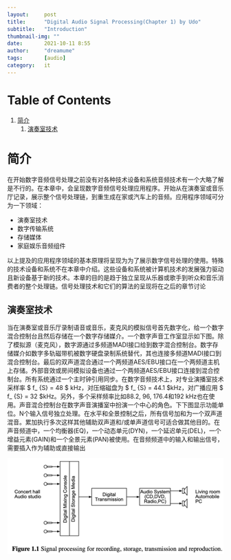 ```yaml
---
layout:     post
title:      "Digital Audio Signal Processing(Chapter 1) by Udo"
subtitle:   "Introduction"
thumbnail-img: ""
date:       2021-10-11 8:55
author:     "dreamume"
tags: 		[audio]
category:   it
---
```

<head>
    <script src="https://cdn.mathjax.org/mathjax/latest/MathJax.js?config=TeX-AMS-MML_HTMLorMML" type="text/javascript"></script>
    <script type="text/x-mathjax-config">
        MathJax.Hub.Config({
            tex2jax: {
            skipTags: ['script', 'noscript', 'style', 'textarea', 'pre'],
            inlineMath: [['$','$']]
            }
        });
    </script>
</head>

# Table of Contents

1.  [简介](#org2b3fb01)
    1.  [演奏室技术](#orga7d311f)


<a id="org2b3fb01"></a>

# 简介

在开始数字音频信号处理之前没有对各种技术设备和系统音频技术有一个大略了解是不行的。在本章中，会呈现数字音频信号处理应用程序。开始从在演奏室或音乐厅记录，展示整个信号处理链，到重生成在家或汽车上的音频。应用程序领域可分为一下领域：

-   演奏室技术
-   数字传输系统
-   存储媒体
-   家庭娱乐音频组件

以上提及的应用程序领域的基本原理将呈现为为了展示数字信号处理的使用。特殊的技术设备和系统不在本章中介绍。这些设备和系统被计算机技术的发展强力驱动且新设备基于新的技术。本章的目的是趋于独立呈现从乐器或歌手到听众和音乐消费者的整个处理链。信号处理技术和它们的算法的呈现将在之后的章节讨论


<a id="orga7d311f"></a>

## 演奏室技术

当在演奏室或音乐厅录制语音或音乐，麦克风的模拟信号首先数字化，给一个数字混合控制台且然后存储在一个数字存储媒介。一个数字声音工作室显示如下图。除了模拟源（麦克风），数字源通过多频道MADI接口给到数字混合控制台。数字存储媒介如数字多轨磁带机被数字硬盘录制系统替代，其也连接多频道MADI接口到混合控制台。最后的双声道混合通过一个两频道AES/EBU接口在一个两频道主机上存储。外部音效或房间模拟设备也通过一个两频道AES/EBU接口连接到混合控制台。所有系统通过一个主时钟引用同步。在数字音频技术上，对专业演播室技术采样率 $ f_ {S} = 48 $ kHz，对压缩磁盘为 $ f_ {S} = 44.1 $kHz，对广播应用 $ f_ {S} = 32 $kHz。另外，多个采样频率比如88.2, 96, 176.4和192 kHz也在使用。声音混合控制台在数字声音演播室中扮演一个中心的角色。下下图显示功能单位。N个输入信号独立处理。在水平和全景控制之后，所有信号加和为一个双声道混音。累加执行多次这样其他辅助双声道和/或单声道信号可适合做其他目的。在声音频道中，一个均衡器(EQ)，一个动态单元(DYN)，一个延迟单元(DEL)，一个增益元素(GAIN)和一个全景元素(PAN)被使用。在音频频道中的输入和输出信号，需要插入作为辅助或直接输出

![img](../img/signal_processing_for_recording_storage_transmission_and_reproduction.png)

